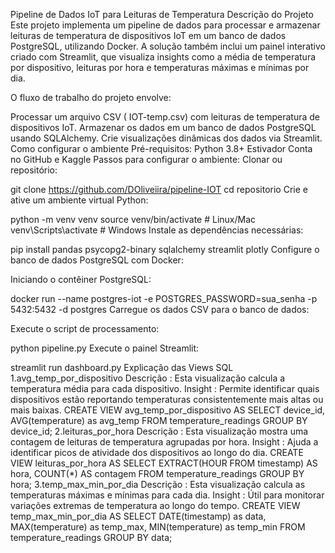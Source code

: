 Pipeline de Dados IoT para Leituras de Temperatura
Descrição do Projeto
Este projeto implementa um pipeline de dados para processar e armazenar leituras de temperatura de dispositivos IoT em um banco de dados PostgreSQL, utilizando Docker. A solução também inclui um painel interativo criado com Streamlit, que visualiza insights como a média de temperatura por dispositivo, leituras por hora e temperaturas máximas e mínimas por dia.

O fluxo de trabalho do projeto envolve:

Processar um arquivo CSV ( IOT-temp.csv) com leituras de temperatura de dispositivos IoT.
Armazenar os dados em um banco de dados PostgreSQL usando SQLAlchemy.
Crie visualizações dinâmicas dos dados via Streamlit.
Como configurar o ambiente
Pré-requisitos:
Python 3.8+
Estivador
Conta no GitHub e Kaggle
Passos para configurar o ambiente:
Clonar ou repositório:

git clone https://github.com/DOliveiira/pipeline-IOT
cd repositorio
Crie e ative um ambiente virtual Python:

python -m venv venv
source venv/bin/activate  # Linux/Mac
venv\Scripts\activate      # Windows
Instale as dependências necessárias:

pip install pandas psycopg2-binary sqlalchemy streamlit plotly
Configure o banco de dados PostgreSQL com Docker:

Iniciando o contêiner PostgreSQL:

docker run --name postgres-iot -e POSTGRES_PASSWORD=sua_senha -p 5432:5432 -d postgres
Carregue os dados CSV para o banco de dados:

Execute o script de processamento:

python pipeline.py
Execute o painel Streamlit:

streamlit run dashboard.py
Explicação das Views SQL
1.avg_temp_por_dispositivo
Descrição : Esta visualização calcula a temperatura média para cada dispositivo.
Insight : Permite identificar quais dispositivos estão reportando temperaturas consistentemente mais altas ou mais baixas.
CREATE VIEW avg_temp_por_dispositivo AS
SELECT device_id, AVG(temperature) as avg_temp
FROM temperature_readings
GROUP BY device_id;
2.leituras_por_hora
Descrição : Esta visualização mostra uma contagem de leituras de temperatura agrupadas por hora.
Insight : Ajuda a identificar picos de atividade dos dispositivos ao longo do dia.
CREATE VIEW leituras_por_hora AS
SELECT EXTRACT(HOUR FROM timestamp) AS hora, COUNT(*) AS contagem
FROM temperature_readings
GROUP BY hora;
3.temp_max_min_por_dia
Descrição : Esta visualização calcula as temperaturas máximas e mínimas para cada dia.
Insight : Útil para monitorar variações extremas de temperatura ao longo do tempo.
CREATE VIEW temp_max_min_por_dia AS
SELECT DATE(timestamp) as data, MAX(temperature) as temp_max, MIN(temperature) as temp_min
FROM temperature_readings
GROUP BY data;
